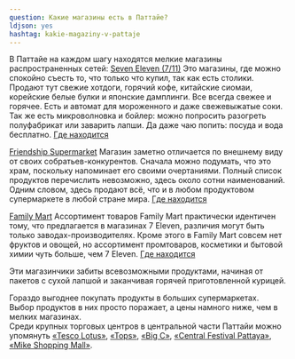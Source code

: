 ```yaml
---
question: Какие магазины есть в Паттайе?
ldjson: yes
hashtag: kakie-magaziny-v-pattaje
---
```


 В Паттайе на каждом шагу находятся мелкие магазины распространенных сетей:
 [Seven Eleven (7/11)](https://www.7-eleven.com)
 Это магазины, где можно спокойно съесть то, что только что купил, так как есть столики. Продают тут свежие хотдоги, горячий кофе, китайские сиомаи, корейские белые булки и японские дамплинги. Все всегда свежее и горячее. Есть и автомат для мороженного и даже свежевыжатые соки. Так же есть микроволновка и бойлер: можно попросить разогреть полуфабрикат или заварить лапши. Да даже чаю попить: посуда и вода бесплатно. [Где находится](https://www.google.com/maps/search/7-Eleven+pattaya/@12.9236561,100.8823793,13z/data=!3m1!4b1)
 
 [Friendship Supermarket](https://www.friendshipmart.com) 
 Магазин заметно отличается по внешнему виду от своих собратьев-конкурентов. Сначала можно подумать, что это храм, поскольку напоминает его своими очертаниями. Полный список продуктов перечислить невозможно, здесь около сотни наименований. Одним словом, здесь продают всё, что и в любом продуктовом супермаркете в любой стране мира. [Где находится](https://goo.gl/maps/wYV2d5Lm39pyfzvTA)
 
 [Family Mart](http://familymart.co.th/) 
 Ассортимент товаров Family Mart практически идентичен тому, что предлагается в магазинах 7 Eleven, различия могут быть только заводах-производителях. Кроме этого в Family Mart совсем нет фруктов и овощей, но ассортимент промтоваров, косметики и бытовой химии чуть больше, чем 7 Eleven.  [Где находится](https://www.google.ru/maps/search/+Family+Mart/@12.9177998,100.8820948,13.75z)
 
 Эти магазинчики забиты всевозможными продуктами, начиная от пакетов с сухой лапшой и заканчивая горячей приготовленной курицей.

 Гораздо выгоднее покупать продукты в больших супермаркетах.   
 Выбор продуктов в них просто поражает, а цены намного ниже, чем в мелких магазинах.   
 Среди крупных торговых центров в центральной части Паттайи можно упомянуть [«Tesco Lotus»](https://www.google.ru/maps/search/Tesco+Lotus/@12.9254573,100.8604485,15z/data=!3m1!4b1), [«Tops»](https://www.google.ru/maps/search/Tops/@12.9254571,100.8604485,15z/data=!3m1!4b1), [«Big C»](https://www.google.ru/maps/search/Big+C/@12.9254568,100.8604485,15z/data=!3m1!4b1), [«Central Festival Pattaya»](https://www.google.ru/maps/search/Central+Festival+Pattay/@12.9399777,100.8819882,16z/data=!3m1!4b1), [«Mike Shopping Mall»](https://www.google.ru/maps/place/Mike+Shopping+Mall/@12.9321313,100.8782024,17z/data=!3m1!4b1!4m5!3m4!1s0x3102960fc7346c0f:0xe24c350134ee2ee3!8m2!3d12.9321313!4d100.8803911).
